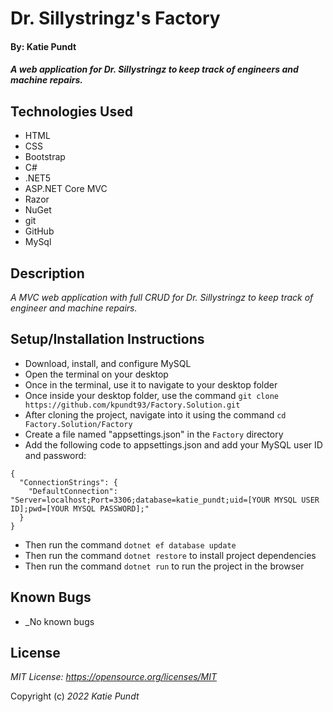# Dr. Sillystringz's Factory

#### By: Katie Pundt

#### _A web application for Dr. Sillystringz to keep track of engineers and machine repairs._

## Technologies Used
* HTML
* CSS
* Bootstrap
* C#
* .NET5
* ASP.NET Core MVC
* Razor
* NuGet
* git
* GitHub
* MySql

## Description
_A MVC web application with full CRUD for Dr. Sillystringz to keep track of engineer and machine repairs._

## Setup/Installation Instructions
* Download, install, and configure MySQL
* Open the terminal on your desktop
* Once in the terminal, use it to navigate to your desktop folder
* Once inside your desktop folder, use the command `git clone https://github.com/kpundt93/Factory.Solution.git`
* After cloning the project, navigate into it using the command `cd Factory.Solution/Factory`
* Create a file named "appsettings.json" in the `Factory` directory
* Add the following code to appsettings.json and add your MySQL user ID and password:
```
{
  "ConnectionStrings": {
    "DefaultConnection": "Server=localhost;Port=3306;database=katie_pundt;uid=[YOUR MYSQL USER ID];pwd=[YOUR MYSQL PASSWORD];"
  }
}
```
* Then run the command `dotnet ef database update`
* Then run the command `dotnet restore` to install project dependencies
* Then run the command `dotnet run` to run the project in the browser

## Known Bugs
* _No known bugs

## License
_MIT License: https://opensource.org/licenses/MIT_

Copyright (c) _2022_ _Katie Pundt_